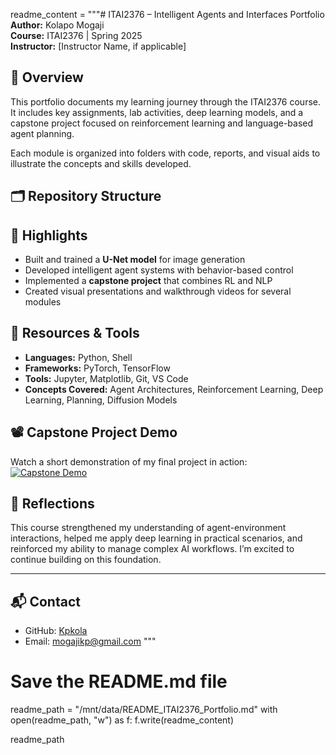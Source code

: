 readme_content = """# ITAI2376 – Intelligent Agents and Interfaces Portfolio  
**Author:** Kolapo Mogaji  
**Course:** ITAI2376 | Spring 2025  
**Instructor:** [Instructor Name, if applicable]

## 📌 Overview
This portfolio documents my learning journey through the ITAI2376 course. It includes key assignments, lab activities, deep learning models, and a capstone project focused on reinforcement learning and language-based agent planning.

Each module is organized into folders with code, reports, and visual aids to illustrate the concepts and skills developed.

## 🗂 Repository Structure

## 🧠 Highlights
- Built and trained a **U-Net model** for image generation  
- Developed intelligent agent systems with behavior-based control  
- Implemented a **capstone project** that combines RL and NLP  
- Created visual presentations and walkthrough videos for several modules  

## 🔗 Resources & Tools
- **Languages:** Python, Shell  
- **Frameworks:** PyTorch, TensorFlow  
- **Tools:** Jupyter, Matplotlib, Git, VS Code  
- **Concepts Covered:** Agent Architectures, Reinforcement Learning, Deep Learning, Planning, Diffusion Models

## 📽️ Capstone Project Demo
Watch a short demonstration of my final project in action:  
[![Capstone Demo](https://img.shields.io/badge/Watch-Demo-blue)](your_demo_link_here)

## 🧭 Reflections
This course strengthened my understanding of agent-environment interactions, helped me apply deep learning in practical scenarios, and reinforced my ability to manage complex AI workflows. I’m excited to continue building on this foundation.

---

## 📬 Contact
- GitHub: [Kpkola](https://github.com/Kpkola)  
- Email: [mogajikp@gmail.com](mailto:mogajikp@gmail.com)
"""

# Save the README.md file
readme_path = "/mnt/data/README_ITAI2376_Portfolio.md"
with open(readme_path, "w") as f:
    f.write(readme_content)

readme_path
